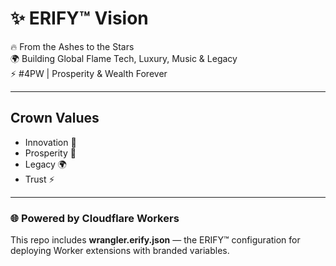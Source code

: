 # ✨ ERIFY™ Vision  

🔥 From the Ashes to the Stars  
🌍 Building Global Flame Tech, Luxury, Music & Legacy  
⚡ #4PW | Prosperity & Wealth Forever  

---

## Crown Values
- Innovation 👑  
- Prosperity 💎  
- Legacy 🌍  
- Trust ⚡  

---

### 🌐 Powered by Cloudflare Workers
This repo includes **wrangler.erify.json** — the ERIFY™ configuration for deploying Worker extensions with branded variables.